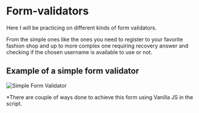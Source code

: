 # Form-validators
Here I will be practicing on different kinds of form validators.

From the simple ones like the ones you need to register to your favorite fashion shop and up to more complex one requiring recovery answer and checking if the
chosen username is available to use or not.

## Example of a simple form validator

![Simple Form Validator](https://user-images.githubusercontent.com/105620701/207997315-0ccd41b3-557c-40b0-be0d-e7da0cc6c653.png)

*There are couple of ways done to achieve this form using Vanilla JS in the script.
